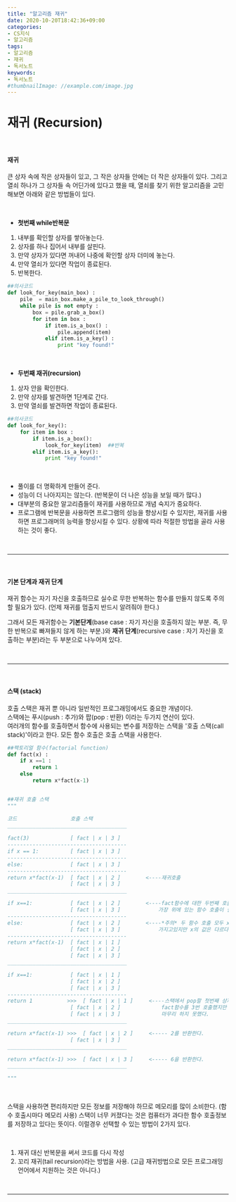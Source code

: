 ```yaml
---
title: "알고리즘 재귀"
date: 2020-10-20T18:42:36+09:00
categories:
- CS지식
- 알고리즘
tags:
- 알고리즘
- 재귀
- 독서노트
keywords:
- 독서노트
#thumbnailImage: //example.com/image.jpg
---
```


<!--more-->
# 재귀  (Recursion)

&nbsp;


#### 재귀

큰 상자 속에 작은 상자들이 있고, 그 작은 상자들 안에는 더 작은 상자들이 있다. 그리고 열쇠 하나가 그 상자들 속 어딘가에 있다고 했을 때, 열쇠를 찾기 위한 알고리즘을 고민해보면 아래와 같은 방법들이 있다.

&nbsp;

- **첫번째 while반복문**
1. 내부를 확인할 상자를 쌓아놓는다.
2. 상자를 하나 집어서 내부를 살핀다.
3. 만약 상자가 있다면 꺼내어 나중에 확인할 상자 더미에 놓는다.
4. 만약 열쇠가 있다면 작업이 종료된다.
5. 반복한다.

```python
##의사코드
def look_for_key(main_box) :
    pile  = main_box.make_a_pile_to_look_through()
    while pile is not empty :
        box = pile.grab_a_box()
        for item in box :
            if item.is_a_box() :
                pile.append(item)
            elif item.is_a_key() :
                print "key found!"


```

&nbsp;

- **두번째 재귀(recursion)**
1. 상자 안을 확인한다.
2. 만약 상자를 발견하면 1단계로 간다.
3. 만약 열쇠를 발견하면 작업이 종료된다.

```python
##의사코드
def look_for_key():
    for item in box :
        if item.is_a_box():
            look_for_key(item)  ##반복
        elif item.is_a_key():
            print "key found!"

```

&nbsp;

- 풀이를 더 명확하게 만들어 준다.   
- 성능이 더 나아지지는 않는다. (반복문이 더 나은 성능을 보일 때가 많다.)   
- 대부분의 중요한 알고리즘들이 재귀를 사용하므로 개념 숙지가 중요하다.   
- 프로그램에 반복문을 사용하면 프로그램의 성능을 향상시킬 수 있지만, 재귀를 사용하면 프로그래머의 능력을 향상시킬 수 있다. 상황에 따라 적절한 방법을 골라 사용하는 것이 좋다.   

&nbsp;

-----

&nbsp;

#### 기본 단계과 재귀 단계

재귀 함수는 자기 자신을 호출하므로 실수로 무한 반복하는 함수를 만들지 않도록 주의할 필요가 있다. (언제 재귀를 멈출지 반드시 알려줘야 한다.)

그래서 모든 재귀함수는 **기본단계**(base case : 자기 자신을 호출하지 않는 부분. 즉, 무한 반복으로 빠져들지 않게 하는 부분.)와 **재귀 단계**(recursive case : 자기 자신을 호출하는 부분)라는 두 부분으로 나누어져 있다. 

&nbsp;

-----

&nbsp;

#### 스택 (stack)

호출 스택은 재귀 뿐 아니라 일반적인 프로그래밍에서도 중요한 개념이다.   
스택에는 푸시(push : 추가)와 팝(pop : 반환) 이라는 두가지 연산이 있다.    
여러개의 함수를 호출하면서 함수에 사용되는 변수를 저장하는 스택을 '호출 스택(call stack)'이라고 한다.
모든 함수 호출은 호출 스택을 사용한다.



```python
##팩토리얼 함수(factorial function)
def fact(x) :
    if x ==1 :
        return 1
    else 
        return x*fact(x-1)


##재귀 호출 스택
"""

코드                 호출 스택       
______________________________________
                
fact(3)             [ fact | x | 3 ]
--------------------------------------
if x == 1:          [ fact | x | 3 ]
--------------------------------------
else:               [ fact | x | 3 ]
--------------------------------------
return x*fact(x-1)  [ fact | x | 2 ]        <----재귀호출
                    [ fact | x | 3 ]
______________________________________

if x==1:            [ fact | x | 2 ]        <----fact함수에 대한 두번째 호출(x값이 2)
                    [ fact | x | 3 ]            가장 위에 있는 함수 호출이 실행인 호출이다.
--------------------------------------
else:               [ fact | x | 2 ]        <----*주의* 두 함수 호출 모두 x라는 이름의 변수를
                    [ fact | x | 3 ]            가지고있지만 x의 값은 다르다.
--------------------------------------
return x*fact(x-1)  [ fact | x | 1 ]
                    [ fact | x | 2 ]
                    [ fact | x | 3 ]
______________________________________

if x==1:            [ fact | x | 1 ]
                    [ fact | x | 2 ]
                    [ fact | x | 3 ]
--------------------------------------
return 1           >>>  [ fact | x | 1 ]     <----스택에서 pop할 첫번째 상자다.(반환 첫번째 값)   
                    [ fact | x | 2 ]             fact함수를 3번 호출했지만 아직 전체 함수 호출을 
                    [ fact | x | 3 ]             마무리 하지 못했다.
______________________________________

return x*fact(x-1) >>>  [ fact | x | 2 ]     <----- 2를 반환한다.
                    [ fact | x | 3 ]
______________________________________

return x*fact(x-1) >>>  [ fact | x | 3 ]     <----- 6을 반환한다.
______________________________________

"""

```

&nbsp;

스택을 사용하면 편리하지만 모든 정보를 저장해야 하므로 메모리를 많이 소비한다. (함수 호출시마다 메모리 사용) 스택이 너무 커졌다는 것은 컴퓨터가 과다한 함수 호출정보를 저장하고 있다는 뜻이다. 이럴경우 선택할 수 있는 방법이 2가지 있다.   

&nbsp;

1. 재귀 대신 반복문을 써서 코드를 다시 작성
2. 꼬리 재귀(tail recursion)라는 방법을 사용. (고급 재귀방법으로 모든 프로그래밍 언어에서 지원하는 것은 아니다.)


&nbsp;

-----

